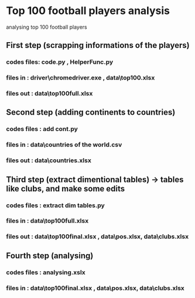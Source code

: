 # Top 100 football players analysis
 analysing top 100 football players 


## First step (scrapping informations of the players)

### codes files: code.py , HelperFunc.py

### files in : driver\chromedriver.exe , data\top100.xlsx

### files out : data\top100full.xlsx




## Second step (adding continents to countries)

### codes files : add cont.py

### files in : data\countries of the world.csv

### files out : data\countries.xlsx



## Third step (extract dimentional tables) -> tables like clubs, and make some edits

### codes files : extract dim tables.py

### files in : data\top100full.xlsx

### files out : data\top100final.xlsx , data\pos.xlsx, data\clubs.xlsx




## Fourth step (analysing)

### codes files : analysing.xslx

### files in : data\top100final.xlsx , data\pos.xlsx, data\clubs.xlsx
